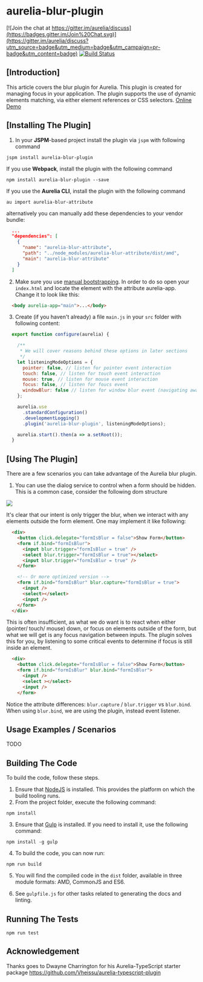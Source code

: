 # aurelia-blur-plugin

[![Join the chat at https://gitter.im/aurelia/discuss](https://badges.gitter.im/Join%20Chat.svg)](https://gitter.im/aurelia/discuss?utm_source=badge&utm_medium=badge&utm_campaign=pr-badge&utm_content=badge)
[![Build Status](https://travis-ci.org/bigopon/aurelia-blur-attribute.svg?branch=master)](https://travis-ci.org/bigopon/aurelia-blur-attribute)

## [Introduction]

This article covers the blur plugin for Aurelia. This plugin is created for managing focus in your application. The plugin supports the use of dynamic elements matching, via either element references or CSS selectors. [Online Demo](http://aurelia-blur.bigopon.surge.sh/)


## [Installing The Plugin]

1. In your **JSPM**-based project install the plugin via `jspm` with following command

```shell
jspm install aurelia-blur-plugin
```

If you use **Webpack**, install the plugin with the following command

```shell
npm install aurelia-blur-plugin --save
```

If you use the **Aurelia CLI**, install the plugin with the following command

```shell
au import aurelia-blur-attribute
```

alternatively you can manually add these dependencies to your vendor bundle:

```json
  ...
  "dependencies": [
    {
      "name": "aurelia-blur-attribute",
      "path": "../node_modules/aurelia-blur-attribute/dist/amd",
      "main": "aurelia-blur-attribute"
    }
  ]
```

2. Make sure you use [manual bootstrapping](http://aurelia.io/docs#startup-and-configuration). In order to do so open your `index.html` and locate the element with the attribute aurelia-app. Change it to look like this:

```html
  <body aurelia-app="main">...</body>
```

3. Create (if you haven't already) a file `main.js` in your `src` folder with following content:

```js
  export function configure(aurelia) {

    /**
     * We will cover reasons behind these options in later sections
     */
    let listeningModeOptions = {
      pointer: false, // listen for pointer event interaction
      touch: false, // listen for touch event interaction
      mouse: true, // listen for mouse event interaction
      focus: false, // listen for foucs event
      windowBlur: false // listen for window blur event (navigating away from window)
    };

    aurelia.use
      .standardConfiguration()
      .developmentLogging()
      .plugin('aurelia-blur-plugin', listeningModeOptions);

    aurelia.start().then(a => a.setRoot());
  }
```

## [Using The Plugin]

There are a few scenarios you can take advantage of the Aurelia blur plugin.

1. You can use the dialog service to control when a form should be hidden.
This is a common case, consider the following dom structure

![](http://i.imgur.com/oBF5Ryv.png)

It's clear that our intent is only trigger the blur, when we interact with any elements outside the form element. One may implement it like following:

```html
  <div>
    <button click.delegate="formIsBlur = false">Show Form</button>
    <form if.bind="formIsBlur">
      <input blur.trigger="formIsBlur = true" />
      <select blur.trigger="formIsBlur = true"></select>
      <input blur.trigger="formIsBlur = true" />
    </form>

    <!-- Or more optimized version -->
    <form if.bind="formIsBlur" blur.capture="formIsBlur = true">
      <input />
      <select></select>
      <input />
    </form>
  </div>
```

This is often insufficient, as what we do want is to react when either (pointer/ touch/ mouse) down, or focus on elements outside of the form, but what we will get is any focus navigation between inputs. The plugin solves this for you, by listening to some critical events to determine if focus is still inside an element.

```html
  <div>
    <button click.delegate="formIsBlur = false">Show Form</button>
    <form if.bind="formIsBlur" blur.bind="formIsBlur">
      <input />
      <select ></select>
      <input />
    </form>
```

Notice the attribute differences: `blur.capture` / `blur.trigger` vs `blur.bind`. When using `blur.bind`, we are using the plugin, instead event listener.

## Usage Examples / Scenarios

TODO

## Building The Code

To build the code, follow these steps.

1. Ensure that [NodeJS](http://nodejs.org/) is installed. This provides the platform on which the build tooling runs.
2. From the project folder, execute the following command:

  ```shell
  npm install
  ```
3. Ensure that [Gulp](http://gulpjs.com/) is installed. If you need to install it, use the following command:

  ```shell
  npm install -g gulp
  ```
4. To build the code, you can now run:

  ```shell
  npm run build
  ```

5. You will find the compiled code in the `dist` folder, available in three module formats: AMD, CommonJS and ES6.

6. See `gulpfile.js` for other tasks related to generating the docs and linting.

## Running The Tests

```shell
npm run test
```

## Acknowledgement
Thanks goes to Dwayne Charrington for his Aurelia-TypeScript starter package https://github.com/Vheissu/aurelia-typescript-plugin
